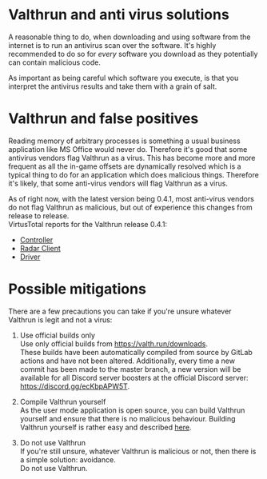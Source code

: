 # Valthrun and anti virus solutions

A reasonable thing to do, when downloading and using software from the internet is to run an antivirus scan over the software.
It's highly recommended to do so for _every_ software you download as they potentially can contain malicious code.

As important as being careful which software you execute, is that you interpret the antivirus results and take them with a grain of salt.

# Valthrun and false positives

Reading memory of arbitrary processes is something a usual business application like MS Office would never do. Therefore it's good that some antivirus vendors flag Valthrun as a virus. This has become more and more frequent as all the in-game offsets are dynamically resolved
which is a typical thing to do for an application which does malicious things. Therefore it's likely, that some anti-virus vendors will flag Valthrun as a virus.

As of right now, with the latest version being 0.4.1, most anti-virus vendors do not flag Valthrun as malicious, but out of experience this changes from release to release.  
VirtusTotal reports for the Valthrun release 0.4.1:

- [Controller](https://www.virustotal.com/gui/file/d32d0aa365a36331e4454517f0bb4715e7cb9f1683c647972369988fd8306619)
- [Radar Client](https://www.virustotal.com/gui/file/3270bb29c1597ad5cc0ef6eb488fca9c1906d30c81bed72398eac888f3f19ae1)
- [Driver](https://www.virustotal.com/gui/file/c40726e53a2cc6ce7a67d7fcd8aa9d150b75a8fb3978eb22e7e447ff87fe38bd)

# Possible mitigations

There are a few precautions you can take if you're unsure whatever Valthrun is legit and not a virus:

1. Use official builds only  
   Use only official builds from https://valth.run/downloads.  
   These builds have been automatically compiled from source by GitLab actions and have not been altered.
   Additionally, every time a new commit has been made to the master branch, a new version will be available for all
   Discord server boosters at the official Discord server: https://discord.gg/ecKbpAPW5T.

2. Compile Valthrun yourself  
   As the user mode application is open source, you can build Valthrun yourself and ensure that there is no malicious behaviour.
   Building Valthrun yourself is rather easy and described [here](../contributing/overlay).

3. Do not use Valthrun  
   If you're still unsure, whatever Valthrun is malicious or not, then there is a simple solution: avoidance.  
   Do not use Valthrun.
